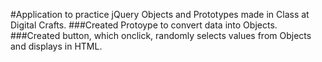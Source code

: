 #Application to practice jQuery Objects and Prototypes made in Class at Digital Crafts.
###Created Protoype to convert data into Objects.
###Created button, which onclick, randomly selects values from Objects and displays in HTML.

